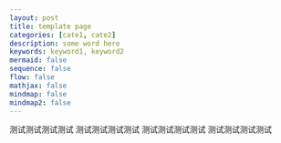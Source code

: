 ```yaml
---
layout: post
title: template page
categories: [cate1, cate2]
description: some word here
keywords: keyword1, keyword2
mermaid: false
sequence: false
flow: false
mathjax: false
mindmap: false
mindmap2: false
---
```


测试测试测试测试
测试测试测试测试
测试测试测试测试
测试测试测试测试
